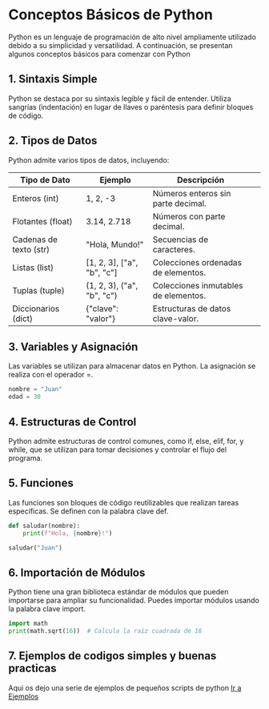 # Conceptos Básicos de Python

Python es un lenguaje de programación de alto nivel ampliamente utilizado debido a su simplicidad y versatilidad. A continuación, se presentan algunos conceptos básicos para comenzar con Python

## 1. Sintaxis Simple

Python se destaca por su sintaxis legible y fácil de entender. Utiliza sangrías (indentación) en lugar de llaves o paréntesis para definir bloques de código.

## 2. Tipos de Datos
Python admite varios tipos de datos, incluyendo:

| Tipo de Dato           | Ejemplo                    | Descripción                          |   |
|------------------------|----------------------------|--------------------------------------|---|
| Enteros (int)          | 1, 2, -3                   | Números enteros sin parte decimal.   |   |
| Flotantes (float)      | 3.14, 2.718                | Números con parte decimal.           |   |
| Cadenas de texto (str) | "Hola, Mundo!"             | Secuencias de caracteres.            |   |
| Listas (list)          | [1, 2, 3], ["a", "b", "c"] | Colecciones ordenadas de elementos.  |   |
| Tuplas (tuple)         | (1, 2, 3), ("a", "b", "c") | Colecciones inmutables de elementos. |   |
| Diccionarios (dict)    | {"clave": "valor"}         | Estructuras de datos clave-valor.    |   |

## 3. Variables y Asignación
Las variables se utilizan para almacenar datos en Python. La asignación se realiza con el operador =.
```python
nombre = "Juan"
edad = 30
```

## 4. Estructuras de Control
Python admite estructuras de control comunes, como if, else, elif, for, y while, que se utilizan para tomar decisiones y controlar el flujo del programa.

## 5. Funciones
Las funciones son bloques de código reutilizables que realizan tareas específicas. Se definen con la palabra clave def.
```python
def saludar(nombre):
    print(f"Hola, {nombre}!")

saludar("Juan")
```
## 6. Importación de Módulos
Python tiene una gran biblioteca estándar de módulos que pueden importarse para ampliar su funcionalidad. Puedes importar módulos usando la palabra clave import.

```python
import math
print(math.sqrt(16))  # Calcula la raíz cuadrada de 16
```

## 7. Ejemplos de codigos simples y buenas practicas
Aqui os dejo una serie de ejemplos de pequeños scripts de python
[Ir a Ejemplos](ejemplos.md)